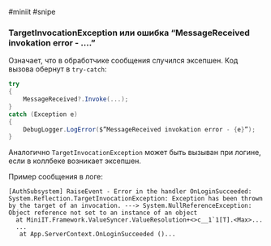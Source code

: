 #miniit #snipe 

### TargetInvocationException или ошибка “MessageReceived invokation error - ….”

Означает, что в обработчике сообщения случился эксепшен. Код вызова обернут в `try-catch`:

```csharp
try
{
	MessageReceived?.Invoke(...);
}
catch (Exception e)
{
	DebugLogger.LogError($”MessageReceived invokation error - {e}”);
}
```

Аналогично `TargetInvocationException` может быть вызыван при логине, если в коллбеке возникает эксепшен.

Пример сообщения в логе:
```
[AuthSubsystem] RaiseEvent - Error in the handler OnLoginSucceeded: System.Reflection.TargetInvocationException: Exception has been thrown by the target of an invocation. ---> System.NullReferenceException: Object reference not set to an instance of an object
  at MiniIT.Framework.ValueSyncer.ValueResolution+<>c__1`1[T].<Max>...
  ...
   at App.ServerContext.OnLoginSucceeded ()...
```
